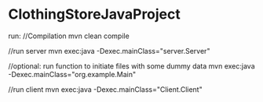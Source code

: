 # ClothingStoreJavaProject

run:
//Compilation
mvn clean compile

//run server
mvn exec:java -Dexec.mainClass="server.Server"

//optional: run function to initiate files with some dummy data
mvn exec:java -Dexec.mainClass="org.example.Main"

//run client
mvn exec:java -Dexec.mainClass="Client.Client"
